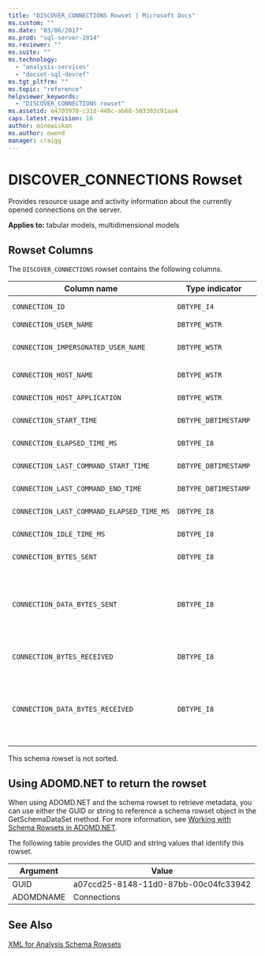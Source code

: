 ```yaml
---
title: "DISCOVER_CONNECTIONS Rowset | Microsoft Docs"
ms.custom: ""
ms.date: "03/06/2017"
ms.prod: "sql-server-2014"
ms.reviewer: ""
ms.suite: ""
ms.technology: 
  - "analysis-services"
  - "docset-sql-devref"
ms.tgt_pltfrm: ""
ms.topic: "reference"
helpviewer_keywords: 
  - "DISCOVER_CONNECTIONS rowset"
ms.assetid: e4703970-c31d-448c-ab68-503303c91aa4
caps.latest.revision: 16
author: minewiskan
ms.author: owend
manager: craigg
---
```

# DISCOVER_CONNECTIONS Rowset
  Provides resource usage and activity information about the currently opened connections on the server.  
  
 **Applies to:** tabular models, multidimensional models  
  
## Rowset Columns  
 The `DISCOVER_CONNECTIONS` rowset contains the following columns.  
  
|Column name|Type indicator|Restrictions|Description|  
|-----------------|--------------------|------------------|-----------------|  
|`CONNECTION_ID`|`DBTYPE_I4`|Yes|A unique number that identifies the connection.|  
|`CONNECTION_USER_NAME`|`DBTYPE_WSTR`|Yes|The connection user name.|  
|`CONNECTION_IMPERSONATED_USER_NAME`|`DBTYPE_WSTR`|Yes|Reserved for future use. Analysis Services always returns NULL for the value of CONNECTION_IMPERSONATED_USER_NAME.|  
|`CONNECTION_HOST_NAME`|`DBTYPE_WSTR`|Yes|The name of the machine that initiated the connection.|  
|`CONNECTION_HOST_APPLICATION`|`DBTYPE_WSTR`||The name of the application that initiated the connection.|  
|`CONNECTION_START_TIME`|`DBTYPE_DBTIMESTAMP`||The server UTC date and time when the connection was initiated.|  
|`CONNECTION_ELAPSED_TIME_MS`|`DBTYPE_I8`|Yes|Elapsed time, in milliseconds, since the start of the connection.|  
|`CONNECTION_LAST_COMMAND_START_TIME`|`DBTYPE_DBTIMESTAMP`||The server UTC date and time when the last command initiated its execution.|  
|`CONNECTION_LAST_COMMAND_END_TIME`|`DBTYPE_DBTIMESTAMP`||The server UTC date and time when the last command finished its execution.|  
|`CONNECTION_LAST_COMMAND_ELAPSED_TIME_MS`|`DBTYPE_I8`|Yes|The elapsed time, in milliseconds, since the end of the last command executed.|  
|`CONNECTION_IDLE_TIME_MS`|`DBTYPE_I8`|Yes|The idle time, in milliseconds, since the start of the connection.|  
|`CONNECTION_BYTES_SENT`|`DBTYPE_I8`||The accumulated number of bytes sent by the connection since the start of the connection.|  
|`CONNECTION_DATA_BYTES_SENT`|`DBTYPE_I8`||The accumulated number of data bytes sent by the connection since the start of the connection.<br /><br /> Data travels compressed within the connection; this value represents the expanded data sent.|  
|`CONNECTION_BYTES_RECEIVED`|`DBTYPE_I8`||The accumulated number of bytes received by the connection since the start of the connection.|  
|`CONNECTION_DATA_BYTES_RECEIVED`|`DBTYPE_I8`||The accumulated number of data bytes received by the connection since the start of the connection.<br /><br /> Data travels compressed within the connection; this value represents the expanded data received.|  
  
 This schema rowset is not sorted.  
  
## Using ADOMD.NET to return the rowset  
 When using ADOMD.NET and the schema rowset to retrieve metadata, you can use either the GUID or string to reference a schema rowset object in the GetSchemaDataSet method. For more information, see [Working with Schema Rowsets in ADOMD.NET](../../../relational-databases/native-client-ole-db-rowsets/rowsets.md).  
  
 The following table provides the GUID and string values that identify this rowset.  
  
|Argument|Value|  
|--------------|-----------|  
|GUID|a07ccd25-8148-11d0-87bb-00c04fc33942|  
|ADOMDNAME|Connections|  
  
## See Also  
 [XML for Analysis Schema Rowsets](xml-for-analysis-schema-rowsets.md)  
  
  
